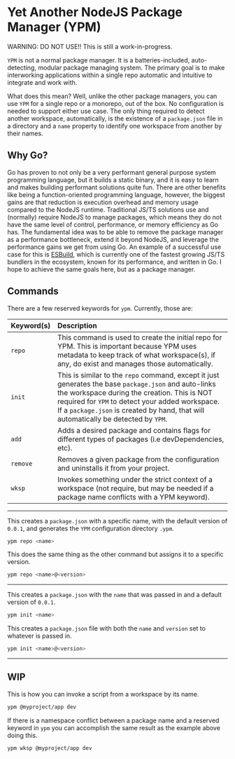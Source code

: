 # Yet Another NodeJS Package Manager (YPM)

WARNING: DO NOT USE!! This is still a work-in-progress.

`YPM` is not a normal package manager. It is a batteries-included, auto-detecting, modular package managing system. The primary goal is to make interworking applications within a single repo automatic and intuitive to integrate and work with.

What does this mean? Well, unlike the other package managers, you can use `YPM` for a single repo or a monorepo, out of the box. No configuration is needed to support either use case. The only thing required to detect another workspace, automatically, is the existence of a `package.json` file in a directory and a `name` property to identify one workspace from another by their names.

## Why Go?

Go has proven to not only be a very performant general purpose system programming language, but it builds a static binary, and it is easy to learn and makes building performant solutions quite fun. There are other benefits like being a function-oriented programming language, however, the biggest gains are that reduction is execution overhead and memory usage compared to the NodeJS runtime. Traditional JS/TS solutions use and (normally) require NodeJS to manage packages, which means they do not have the same level of control, performance, or memory efficiency as Go has. The fundamental idea was to be able to remove the package manager as a performance bottleneck, extend it beyond NodeJS, and leverage the performance gains we get from using Go. An example of a successful use case for this is [ESBuild](https://github.com/evanw/esbuild), which is currently one of the fastest growing JS/TS bundlers in the ecosystem, known for its performance, and written in Go. I hope to achieve the same goals here, but as a package manager.

## Commands

There are a few reserved keywords for `ypm`. Currently, those are:

| Keyword(s) | Description                                                                                                                                                                                                                                                                                    |
| :--------- | :--------------------------------------------------------------------------------------------------------------------------------------------------------------------------------------------------------------------------------------------------------------------------------------------- |
| `repo`     | This command is used to create the initial repo for YPM. This is important because YPM uses metadata to keep track of what workspace(s), if any, do exist and manages those automatically.                                                                                                     |
| `init`     | This is similar to the `repo` command, except it just generates the base `package.json` and auto-links the workspace during the creation. This is NOT required for `YPM` to detect your added workspace. If a `package.json` is created by hand, that will automatically be detected by `YPM`. |
| `add`      | Adds a desired package and contains flags for different types of packages (i.e devDependencies, etc).                                                                                                                                                                                          |
| `remove`   | Removes a given package from the configuration and uninstalls it from your project.                                                                                                                                                                                                            |
| `wksp`     | Invokes something under the strict context of a workspace (not require, but may be needed if a package name conflicts with a YPM keyword).                                                                                                                                                     |

---

This creates a `package.json` with a specific name, with the default version of `0.0.1`, and generates the `YPM` configuration directory `.ypm`.

```bash
ypm repo <name>
```

This does the same thing as the other command but assigns it to a specific version.

```bash
ypm repo <name>@<version>
```

---

This creates a `package.json` with the `name` that was passed in and a default version of `0.0.1`.

```bash
ypm init <name>
```

This creates a `package.json` file with both the `name` and `version` set to whatever is passed in.

```bash
ypm init <name>@<version>
```

---

## WIP

This is how you can invoke a script from a workspace by its name.

```bash
ypm @myproject/app dev
```

If there is a namespace conflict between a package name and a reserved keyword in `ypm` you can accomplish the same result as the example above doing this.

```bash
ypm wksp @myproject/app dev
```
